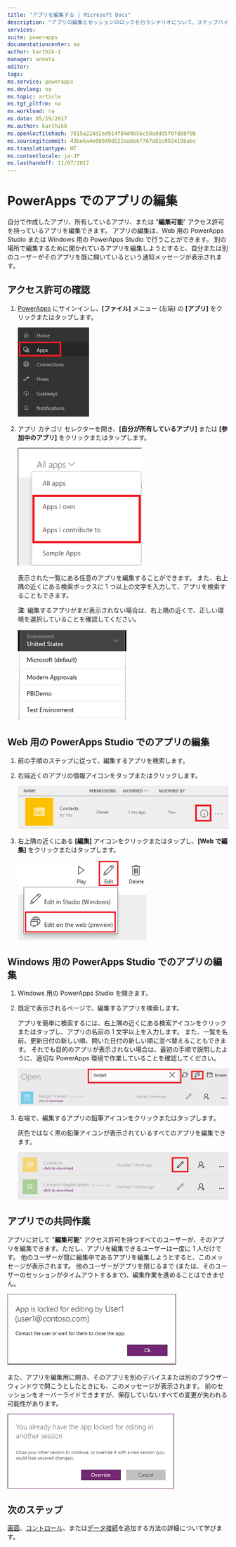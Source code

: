 ```yaml
---
title: "アプリを編集する | Microsoft Docs"
description: "アプリの編集とセッションのロックを行うシナリオについて、ステップバイステップの手順を示します。"
services: 
suite: powerapps
documentationcenter: na
author: karthik-1
manager: anneta
editor: 
tags: 
ms.service: powerapps
ms.devlang: na
ms.topic: article
ms.tgt_pltfrm: na
ms.workload: na
ms.date: 05/19/2017
ms.author: karthikb
ms.openlocfilehash: 7015a224d2ed914f84d4b56c58addd5f0fd88f8b
ms.sourcegitcommit: 43be6a4e08849d522aabb6f767a81c092419babc
ms.translationtype: HT
ms.contentlocale: ja-JP
ms.lasthandoff: 11/07/2017
---
```

# <a name="edit-an-app-in-powerapps"></a>PowerApps でのアプリの編集
自分で作成したアプリ、所有しているアプリ、または "**編集可能**" アクセス許可を持っているアプリを編集できます。 アプリの編集は、Web 用の PowerApps Studio または Windows 用の PowerApps Studio で行うことができます。 別の場所で編集するために開かれているアプリを編集しようとすると、自分または別のユーザーがそのアプリを既に開いているという通知メッセージが表示されます。

## <a name="verify-your-permissions"></a>アクセス許可の確認
1. [PowerApps](https://web.powerapps.com) にサインインし、**[ファイル]** メニュー (左端) の **[アプリ]** をクリックまたはタップします。
   
    ![[ファイル] メニューの [アプリ] オプション](./media/edit-app/file-apps.png)
2. アプリ カテゴリ セレクターを開き、**[自分が所有しているアプリ]** または **[参加中のアプリ]** をクリックまたはタップします。
   
    ![アプリ カテゴリ セレクター](./media/edit-app/app-category.png)
   
    表示された一覧にある任意のアプリを編集することができます。 また、右上隅の近くにある検索ボックスに 1 つ以上の文字を入力して、アプリを検索することもできます。
   
    **注**: 編集するアプリがまだ表示されない場合は、右上隅の近くで、正しい環境を選択していることを確認してください。
   
    ![環境の一覧](./media/edit-app/environment-list.png)

## <a name="edit-an-app-in-powerapps-studio-for-web"></a>Web 用の PowerApps Studio でのアプリの編集
1. 前の手順のステップに従って、編集するアプリを検索します。
2. 右端近くのアプリの情報アイコンをタップまたはクリックします。
   
    ![情報アイコン](./media/edit-app/app-edit.png)
3. 右上隅の近くにある **[編集]** アイコンをクリックまたはタップし、**[Web で編集]** をクリックまたはタップします。
   
    ![[編集] アイコン](./media/edit-app/edit-icon.png)

## <a name="edit-an-app-in-powerapps-studio-for-windows"></a>Windows 用の PowerApps Studio でのアプリの編集
1. Windows 用の PowerApps Studio を開きます。
2. 既定で表示されるページで、編集するアプリを検索します。
   
    アプリを簡単に検索するには、右上隅の近くにある検索アイコンをクリックまたはタップし、アプリの名前の 1 文字以上を入力します。 また、一覧を名前、更新日付の新しい順、開いた日付の新しい順に並べ替えることもできます。 それでも目的のアプリが表示されない場合は、最初の手順で説明したように、適切な PowerApps 環境で作業していることを確認してください。
   
    ![](./media/edit-app/sort-filter.png)
3. 右端で、編集するアプリの鉛筆アイコンをクリックまたはタップします。
   
    灰色ではなく黒の鉛筆アイコンが表示されているすべてのアプリを編集できます。
   
    ![](./media/edit-app/app-editstudio.png)

## <a name="collaborate-on-an-app"></a>アプリでの共同作業
アプリに対して "**編集可能**" アクセス許可を持つすべてのユーザーが、そのアプリを編集できます。ただし、アプリを編集できるユーザーは一度に 1 人だけです。 他のユーザーが既に編集中であるアプリを編集しようとすると、このメッセージが表示されます。 他のユーザーがアプリを閉じるまで (または、そのユーザーのセッションがタイムアウトするまで)、編集作業を進めることはできません。

![](./media/edit-app/applock-otheruser.png)

また、アプリを編集用に開き、そのアプリを別のデバイスまたは別のブラウザー ウィンドウで開こうとしたときにも、このメッセージが表示されます。 前のセッションをオーバーライドできますが、保存していないすべての変更が失われる可能性があります。

![](./media/edit-app/applock-selfuser.png)

## <a name="next-steps"></a>次のステップ
[画面](add-screen-context-variables.md)、[コントロール](add-configure-controls.md)、または[データ接続](add-data-connection.md)を追加する方法の詳細について学びます。

